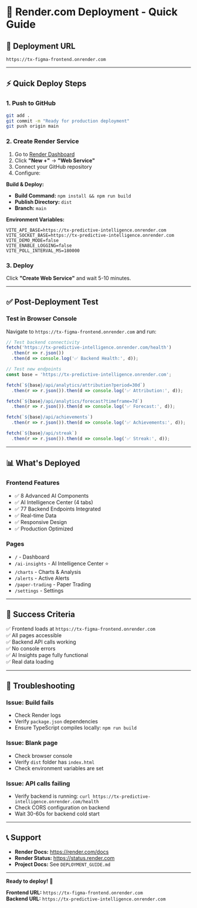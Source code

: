 # 🚀 Render.com Deployment - Quick Guide

## 📍 Deployment URL
```
https://tx-figma-frontend.onrender.com
```

---

## ⚡ Quick Deploy Steps

### **1. Push to GitHub**
```bash
git add .
git commit -m "Ready for production deployment"
git push origin main
```

### **2. Create Render Service**

1. Go to [Render Dashboard](https://dashboard.render.com/)
2. Click **"New +"** → **"Web Service"**
3. Connect your GitHub repository
4. Configure:

**Build & Deploy:**
- **Build Command:** `npm install && npm run build`
- **Publish Directory:** `dist`
- **Branch:** `main`

**Environment Variables:**
```
VITE_API_BASE=https://tx-predictive-intelligence.onrender.com
VITE_SOCKET_BASE=https://tx-predictive-intelligence.onrender.com
VITE_DEMO_MODE=false
VITE_ENABLE_LOGGING=false
VITE_POLL_INTERVAL_MS=180000
```

### **3. Deploy**
Click **"Create Web Service"** and wait 5-10 minutes.

---

## ✅ Post-Deployment Test

### **Test in Browser Console**
Navigate to `https://tx-figma-frontend.onrender.com` and run:

```javascript
// Test backend connectivity
fetch('https://tx-predictive-intelligence.onrender.com/health')
  .then(r => r.json())
  .then(d => console.log('✅ Backend Health:', d));

// Test new endpoints
const base = 'https://tx-predictive-intelligence.onrender.com';

fetch(`${base}/api/analytics/attribution?period=30d`)
  .then(r => r.json()).then(d => console.log('✅ Attribution:', d));

fetch(`${base}/api/analytics/forecast?timeframe=7d`)
  .then(r => r.json()).then(d => console.log('✅ Forecast:', d));

fetch(`${base}/api/achievements`)
  .then(r => r.json()).then(d => console.log('✅ Achievements:', d));

fetch(`${base}/api/streak`)
  .then(r => r.json()).then(d => console.log('✅ Streak:', d));
```

---

## 📊 What's Deployed

### **Frontend Features**
- ✅ 8 Advanced AI Components
- ✅ AI Intelligence Center (4 tabs)
- ✅ 77 Backend Endpoints Integrated
- ✅ Real-time Data
- ✅ Responsive Design
- ✅ Production Optimized

### **Pages**
- `/` - Dashboard
- `/ai-insights` - AI Intelligence Center ⭐
- `/charts` - Charts & Analysis
- `/alerts` - Active Alerts
- `/paper-trading` - Paper Trading
- `/settings` - Settings

---

## 🎯 Success Criteria

✅ Frontend loads at `https://tx-figma-frontend.onrender.com`  
✅ All pages accessible  
✅ Backend API calls working  
✅ No console errors  
✅ AI Insights page fully functional  
✅ Real data loading  

---

## 🐛 Troubleshooting

### **Issue: Build fails**
- Check Render logs
- Verify `package.json` dependencies
- Ensure TypeScript compiles locally: `npm run build`

### **Issue: Blank page**
- Check browser console
- Verify `dist` folder has `index.html`
- Check environment variables are set

### **Issue: API calls failing**
- Verify backend is running: `curl https://tx-predictive-intelligence.onrender.com/health`
- Check CORS configuration on backend
- Wait 30-60s for backend cold start

---

## 📞 Support

- **Render Docs:** https://render.com/docs
- **Render Status:** https://status.render.com
- **Project Docs:** See `DEPLOYMENT_GUIDE.md`

---

**Ready to deploy!** 🚀

**Frontend URL:** `https://tx-figma-frontend.onrender.com`  
**Backend URL:** `https://tx-predictive-intelligence.onrender.com`
